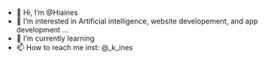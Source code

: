 - 👋 Hi, I’m @Hiaines
- 👀 I’m interested in Artificial intelligence, website developement, and app development ...
- 🌱 I’m currently learning 
- 📫 How to reach me inst: @_k_ines

<!---
Hiaines/Hiaines is a ✨ special ✨ repository because its `README.md` (this file) appears on your GitHub profile.
You can click the Preview link to take a look at your changes.
--->
